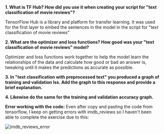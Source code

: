 **1. What is TF Hub? How did you use it when creating your script for "text classification of movie reviews"?**

TensorFlow Hub is a library and platform for transfer learning. It was used for the first layer to embed the sentences in the model in the script for "text classification of movie reviews"

**2. What are the optimizer and loss functions? How good was your "text classification of movie reviews" model?**

Optimizer and loss functions work together to help the model learn the relationships of the data and calculate how good or bad an answer is, tweaking until it makes the predictions as accurate as possible. 

**3. In "text classification with preprocessed text" you produced a graph of training and validation lss. Add the graph to this response and provide a brief explanation.**

**4. Likewise do the same for the training and validation accuracy graph.**

**Error working with the code:**
Even after copy and pasting the code from tensorflow, I keep on getting errors with imdb_reviews so I haven't been able to complete the exercise due to this:

![imdb_reviews_error](https://user-images.githubusercontent.com/67992204/87238143-e458f000-c3cc-11ea-9a38-faa51b2db325.png)
